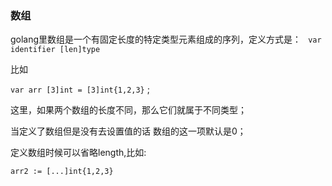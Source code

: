 ### 数组

golang里数组是一个有固定长度的特定类型元素组成的序列，定义方式是：
` var identifier [len]type` 

比如  

`var arr [3]int = [3]int{1,2,3}` ;  

这里，如果两个数组的长度不同，那么它们就属于不同类型；

当定义了数组但是没有去设置值的话  数组的这一项默认是0；

定义数组时候可以省略length,比如:  

`arr2 := [...]int{1,2,3}`
